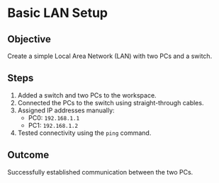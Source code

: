 # Basic LAN Setup

## Objective
Create a simple Local Area Network (LAN) with two PCs and a switch.

## Steps
1. Added a switch and two PCs to the workspace.
2. Connected the PCs to the switch using straight-through cables.
3. Assigned IP addresses manually:
   - PC0: `192.168.1.1`
   - PC1: `192.168.1.2`
4. Tested connectivity using the `ping` command.

## Outcome
Successfully established communication between the two PCs.
